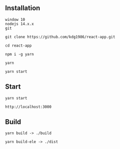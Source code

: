 ## Installation
```
window 10
nodejs 14.x.x
git
```
`git clone https://github.com/kdg1986/react-app.git`

`cd react-app`

`npm i -g yarn`

`yarn`

`yarn start`

## Start
`yarn start`

`http://localhost:3000`

## Build
`yarn build -> ./build`

`yarn build-ele -> ./dist`

